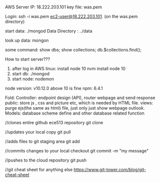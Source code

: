 

AWS Server IP: 18.222.203.101
key file: was.pem

Login: ssh -i was.pem ec2-user@18.222.203.101. (on the was.pem directory)

start data: ./mongod
Data Directory :  ../data

look up data: mongon

some command: show dbs;  show collections; db.$collections.find();

How to start server???
1. after log in AWS linux: install node 10
nvm install node 10
2. start db: ./mongod
3. start node: nodemon



node version: v10.12.0 above 10 is fine
npm: 6.4.1

Fold:
Controller: endpoint design (API), router webpage and send response
public: store js , css and picture etc, which is needed by HTML file.
views:  purge ejs(the same as html) file, just only just show webpage outlook.
Models: database scheme define and other database related function


//clones entire github ece513 repository
git clone <url>

//updates your local copy
git pull

//adds files to git staging area
git add <files>

//commits changes to your local checkout
git commit -m "my message"

//pushes to the cloud repository
git push

//git cheat sheet for anything else
https://www.git-tower.com/blog/git-cheat-sheet